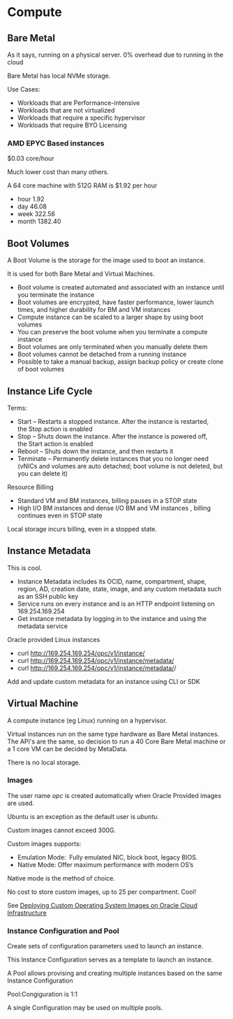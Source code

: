 # Compute

## Bare Metal

As it says, running on a physical server.  0% overhead due to running in the cloud

Bare Metal has local NVMe storage.

Use Cases:

- Workloads that are Performance-intensive
- Workloads that are not virtualized
- Workloads that require a specific hypervisor
- Workloads that require BYO Licensing


### AMD EPYC Based instances

$0.03 core/hour

Much lower cost than many others.

A 64 core machine with 512G RAM is $1.92 per hour

- hour     1.92
- day     46.08
- week   322.56
- month 1382.40

## Boot Volumes

A Boot Volume is the storage for the image used to boot an instance.

It is used for both Bare Metal and Virtual Machines.

- Boot volume is created automated and associated with an instance until you terminate the instance
- Boot volumes are encrypted, have faster performance, lower launch times, and higher durability for BM and VM instances
- Compute instance can be scaled to a larger shape by using boot volumes
- You can preserve the boot volume when you terminate a compute instance
- Boot volumes are only terminated when you manually delete them
- Boot volumes cannot be detached from a running instance
- Possible to take a manual backup, assign backup policy or create clone of boot volumes

## Instance Life Cycle

Terms:

- Start – Restarts a stopped instance. After the instance is restarted, the Stop action is enabled 
- Stop – Shuts down the instance. After the instance is powered off, the Start action is enabled
- Reboot – Shuts down the instance, and then restarts it
- Terminate – Permanently delete instances that you no longer need (vNICs and volumes are auto detached; boot volume is not deleted, but you can delete it)

Resource Billing

- Standard VM and BM instances, billing pauses in a STOP state
- High I/O BM instances and dense I/O BM and VM instances , billing continues even in STOP state

Local storage incurs billing, even in a stopped state.

## Instance Metadata

This is cool.

- Instance Metadata includes its OCID, name, compartment, shape, region, AD, creation date, state, image, and any custom metadata such as an SSH public key
- Service runs on every instance and is an HTTP endpoint listening on 169.254.169.254
- Get instance metadata by logging in to the instance and using the metadata service

Oracle provided Linux instances

- curl http://169.254.169.254/opc/v1/instance/
- curl http://169.254.169.254/opc/v1/instance/metadata/
- curl http://169.254.169.254/opc/v1/instance/metadata/<key-name>/

Add and update custom metadata for an instance using CLI or SDK

## Virtual Machine

A compute instance (eg Linux) running on a hypervisor.

Virtual instances run on the same type hardware as Bare Metal instances.  The API's are the same, so decision to run a 40 Core Bare Metal machine or a 1 core VM can be decided by MetaData.

There is no local storage.

### Images

The user name _opc_ is created automatically when Oracle Provided images are used.

Ubuntu is an exception as the default user is _ubuntu_.

Custom images cannot exceed 300G.

Custom images supports:

- Emulation Mode:  Fully emulated NIC, block boot, legacy BIOS.
- Native Mode: Offer maximum performance with modern OS’s

Native mode is the method of choice.

No cost to store custom images, up to 25 per compartment.  Cool!

See [Deploying Custom Operating System Images on Oracle Cloud Infrastructure](https://cloud.oracle.com/iaas/whitepapers/deploying_custom_os_images.pdf "Custom OS Images")

### Instance Configuration and Pool

Create sets of configuration parameters used to launch an instance.

This Instance Configuration serves as a template to launch an instance.

A Pool allows provising and creating multiple instances based on the same Instance Configuration

Pool:Congiguration is 1:1

A single Configuration may be used on multiple pools.







